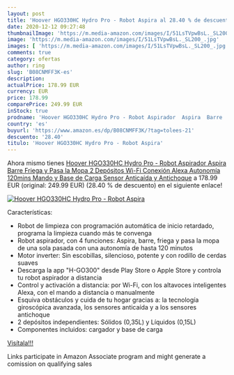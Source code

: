 ```yaml
---
layout: post
title: 'Hoover HGO330HC Hydro Pro - Robot Aspira al 28.40 % de descuento'
date: 2020-12-12 09:27:48
thumbnailImage: 'https://m.media-amazon.com/images/I/51LsTVpwBsL._SL200_.jpg'
image: 'https://m.media-amazon.com/images/I/51LsTVpwBsL._SL200_.jpg'
images: [ 'https://m.media-amazon.com/images/I/51LsTVpwBsL._SL200_.jpg' ]
comments: true
category: ofertas
author: ring
slug: 'B08CNMFF3K-es'
description:
actualPrice: 178.99 EUR
currency: EUR
price: 178.99
comparePrice: 249.99 EUR
inStock: true
prodname: 'Hoover HGO330HC Hydro Pro - Robot Aspirador  Aspira  Barre  Friega y Pasa la Mopa  2 Depósitos  Wi-Fi  Conexión Alexa  Autonomía 120mins  Mando y Base de Carga  Sensor Anticaída y Antichoque'
country: 'es'
buyurl: 'https://www.amazon.es/dp/B08CNMFF3K/?tag=tolees-21'
descuento: '28.40'
titulo: 'Hoover HGO330HC Hydro Pro - Robot Aspira'
---
```


Ahora mismo tienes [Hoover HGO330HC Hydro Pro - Robot Aspirador  Aspira  Barre  Friega y Pasa la Mopa  2 Depósitos  Wi-Fi  Conexión Alexa  Autonomía 120mins  Mando y Base de Carga  Sensor Anticaída y Antichoque](https://www.amazon.es/dp/B08CNMFF3K/?tag=tolees-21) a 178.99 EUR (original: 249.99 EUR) (28.40 %  de descuento) en el siguiente enlace!

[![Hoover HGO330HC Hydro Pro - Robot Aspira](https://m.media-amazon.com/images/I/51LsTVpwBsL._SL200_.jpg)](https://www.amazon.es/dp/B08CNMFF3K/?tag=tolees-21)

Características:

- Robot de limpieza con programación automática de inicio retardado, programa la limpieza cuando más te convenga
- Robot aspirador, con 4 funciones: Aspira, barre, friega y pasa la mopa de una sola pasada con una autonomía de hasta 120 minutos
- Motor inverter: Sin escobillas, silencioso, potente y con rodillo de cerdas suaves
- Descarga la app "H-GO300" desde Play Store o Apple Store y controla tu robot aspirador a distancia
- Control y activación a distancia: por Wi-Fi, con los altavoces inteligentes Alexa, con el mando a distancia o manualmente
- Esquiva obstáculos y cuida de tu hogar gracias a: la tecnología giroscópica avanzada, los sensores anticaída y a los sensores antichoque
- 2 depósitos independientes: Sólidos (0,35L) y Líquidos (0,15L)
- Componentes incluidos: cargador y base de carga

[Visítala!!!](https://www.amazon.es/dp/B08CNMFF3K/?tag=tolees-21)

Links participate in Amazon Associate program and might generate a comission on qualifying sales
